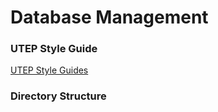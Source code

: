 # Database Management 

### UTEP Style Guide 

[UTEP Style Guides](https://www.utep.edu/university-communications/resources/graphic-identity-guide.html)
                   

### Directory Structure 
